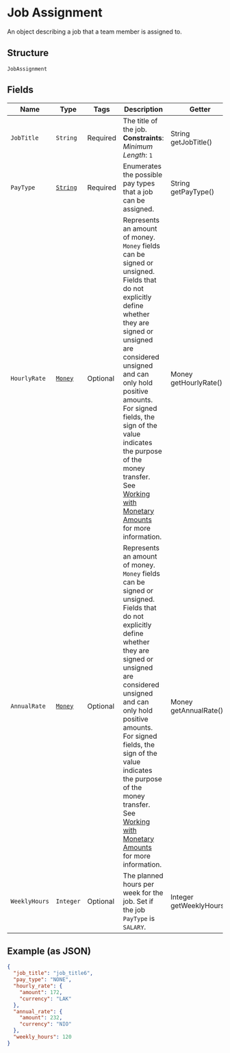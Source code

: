 
# Job Assignment

An object describing a job that a team member is assigned to.

## Structure

`JobAssignment`

## Fields

| Name | Type | Tags | Description | Getter |
|  --- | --- | --- | --- | --- |
| `JobTitle` | `String` | Required | The title of the job.<br>**Constraints**: *Minimum Length*: `1` | String getJobTitle() |
| `PayType` | [`String`](../../doc/models/job-assignment-pay-type.md) | Required | Enumerates the possible pay types that a job can be assigned. | String getPayType() |
| `HourlyRate` | [`Money`](../../doc/models/money.md) | Optional | Represents an amount of money. `Money` fields can be signed or unsigned.<br>Fields that do not explicitly define whether they are signed or unsigned are<br>considered unsigned and can only hold positive amounts. For signed fields, the<br>sign of the value indicates the purpose of the money transfer. See<br>[Working with Monetary Amounts](https://developer.squareup.com/docs/build-basics/working-with-monetary-amounts)<br>for more information. | Money getHourlyRate() |
| `AnnualRate` | [`Money`](../../doc/models/money.md) | Optional | Represents an amount of money. `Money` fields can be signed or unsigned.<br>Fields that do not explicitly define whether they are signed or unsigned are<br>considered unsigned and can only hold positive amounts. For signed fields, the<br>sign of the value indicates the purpose of the money transfer. See<br>[Working with Monetary Amounts](https://developer.squareup.com/docs/build-basics/working-with-monetary-amounts)<br>for more information. | Money getAnnualRate() |
| `WeeklyHours` | `Integer` | Optional | The planned hours per week for the job. Set if the job `PayType` is `SALARY`. | Integer getWeeklyHours() |

## Example (as JSON)

```json
{
  "job_title": "job_title6",
  "pay_type": "NONE",
  "hourly_rate": {
    "amount": 172,
    "currency": "LAK"
  },
  "annual_rate": {
    "amount": 232,
    "currency": "NIO"
  },
  "weekly_hours": 120
}
```

